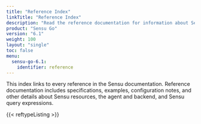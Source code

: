 ```yaml
---
title: "Reference Index"
linkTitle: "Reference Index"
description: "Read the reference documentation for information about Sensu resources, specifications, and example configurations."
product: "Sensu Go"
version: "6.1"
weight: 100
layout: "single"
toc: false
menu:
  sensu-go-6.1:
    identifier: reference
---
```


This index links to every reference in the Sensu documentation.
Reference documentation includes specifications, examples, configuration notes, and other details about Sensu resources, the agent and backend, and Sensu query expressions.

{{< reftypeListing >}}
